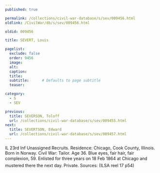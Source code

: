 ```yaml
---
published: true

permalink: /collections/civil-war-database/s/sev/009456.html
oldlink: /CivilWar/db/s/sev/009456.html

oldid: 009456

title: SEVERT, Louis

pagelist:
  exclude: false
  order: 9456
  image: 
  alt:
  caption:
  title:
  subtitle:      # Defaults to page subtitle
  teaser:

category: 
  - S 
  - SEV

previous:
  title: SEVERSON, Toloff
  url: /collections/civil-war-database/s/sev/009455.html  
next:
  title: SEVERTSON, Edward
  url: /collections/civil-war-database/s/sev/009457.html   
---
```

IL 23rd Inf Unassigned Recruits. Residence: Chicago, Cook County, Illinois. Born in Norway. Civil War: Tailor. Age 36. Blue eyes, fair hair, fair complexion, 5&#146;9&#148;. Enlisted for three years on 18 Feb 1864 at Chicago and mustered there the next day. Private. Sources: (ILSA reel 17 p54)